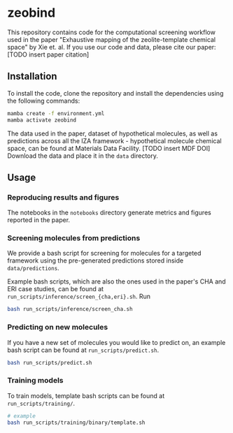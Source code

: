 # zeobind

This repository contains code for the computational screening workflow used in the paper "Exhaustive mapping of the zeolite-template chemical space" by Xie et. al. If you use our code and data, please cite our paper: [TODO insert paper citation]

## Installation

To install the code, clone the repository and install the dependencies using the following commands:

```bash
mamba create -f environment.yml
mamba activate zeobind
```

The data used in the paper, dataset of hypothetical molecules, as well as predictions across all the IZA framework - hypothetical molecule chemical space, can be found at Materials Data Facility. [TODO insert MDF DOI] Download the data and place it in the `data` directory.

## Usage 

### Reproducing results and figures 

The notebooks in the `notebooks` directory generate metrics and figures reported in the paper. 

### Screening molecules from predictions 

We provide a bash script for screening for molecules for a targeted framework using the pre-generated predictions stored inside `data/predictions`. 

Example bash scripts, which are also the ones used in the paper's CHA and ERI case studies, can be found at `run_scripts/inference/screen_{cha,eri}.sh`. Run

```bash
bash run_scripts/inference/screen_cha.sh
```

### Predicting on new molecules

If you have a new set of molecules you would like to predict on, an example bash script can be found at `run_scripts/predict.sh`.

```bash
bash run_scripts/predict.sh
```


### Training models 

To train models, template bash scripts can be found at `run_scripts/training/`.

```bash
# example
bash run_scripts/training/binary/template.sh
```
